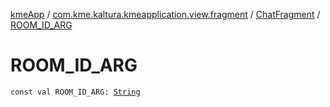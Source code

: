 [kmeApp](../../index.md) / [com.kme.kaltura.kmeapplication.view.fragment](../index.md) / [ChatFragment](index.md) / [ROOM_ID_ARG](./-r-o-o-m_-i-d_-a-r-g.md)

# ROOM_ID_ARG

`const val ROOM_ID_ARG: `[`String`](https://kotlinlang.org/api/latest/jvm/stdlib/kotlin/-string/index.html)
